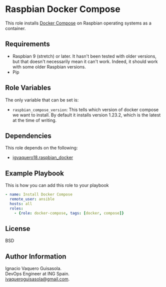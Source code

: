 Raspbian Docker Compose
=========

This role installs [Docker Compose](https://docs.docker.com/compose/) on Raspbian operating systems as a container.

Requirements
------------

- Raspbian 9 (stretch) or later. It hasn't been tested with older versions, but that doesn't necessarily mean it can't work. Indeed, it should work with some older Raspbian versions.
- Pip

Role Variables
--------------

The only variable that can be set is:
- `raspbian_compose_version`: This tells which version of docker compose we want to install. By default it installs version 1.23.2, which is the latest at the time of writing.

Dependencies
------------

This role depends on the following:
- [igvaquero18.raspbian_docker](https://galaxy.ansible.com/igvaquero18/raspbian_docker)

Example Playbook
----------------

This is how you can add this role to your playbook

```yaml
- name: Install Docker Compose
  remote_user: ansible
  hosts: all
  roles:
    - {role: docker-compose, tags: [docker, compose]}
```

License
-------

BSD

Author Information
------------------

Ignacio Vaquero Guisasola.<br/>
DevOps Engineer at ING Spain.<br/>
[ivaqueroguisasola@gmail.com](mailto:ivaqueroguisasola@gmail.com).

